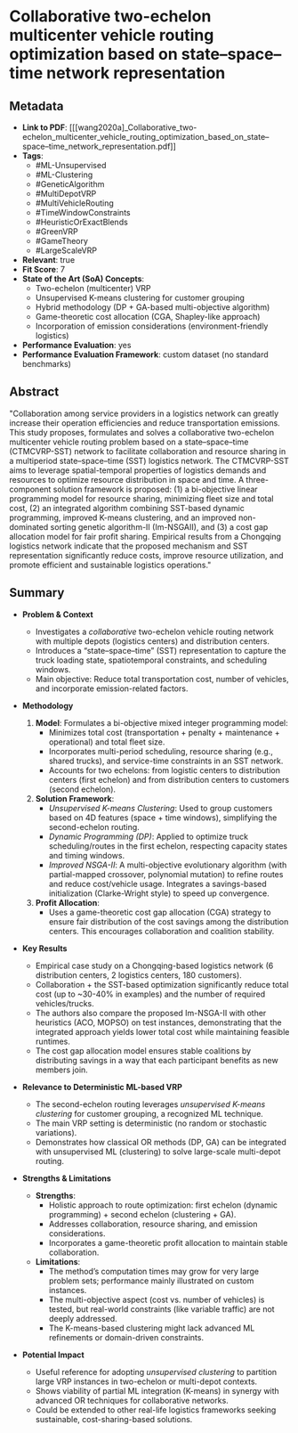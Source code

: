 # Collaborative two-echelon multicenter vehicle routing optimization based on state–space–time network representation

## Metadata
- **Link to PDF**: [[[wang2020a]_Collaborative_two-echelon_multicenter_vehicle_routing_optimization_based_on_state–space–time_network_representation.pdf]]
- **Tags**:
  - #ML-Unsupervised
  - #ML-Clustering
  - #GeneticAlgorithm
  - #MultiDepotVRP
  - #MultiVehicleRouting
  - #TimeWindowConstraints
  - #HeuristicOrExactBlends
  - #GreenVRP
  - #GameTheory
  - #LargeScaleVRP
- **Relevant**: true  
- **Fit Score**: 7  
- **State of the Art (SoA) Concepts**:
  - Two-echelon (multicenter) VRP
  - Unsupervised K-means clustering for customer grouping
  - Hybrid methodology (DP + GA-based multi-objective algorithm)
  - Game-theoretic cost allocation (CGA, Shapley-like approach)
  - Incorporation of emission considerations (environment-friendly logistics)
- **Performance Evaluation**: yes  
- **Performance Evaluation Framework**: custom dataset (no standard benchmarks)

## Abstract
"Collaboration among service providers in a logistics network can greatly increase their operation efficiencies and reduce transportation emissions. This study proposes, formulates and solves a collaborative two-echelon multicenter vehicle routing problem based on a state–space–time (CTMCVRP-SST) network to facilitate collaboration and resource sharing in a multiperiod state–space–time (SST) logistics network. The CTMCVRP-SST aims to leverage spatial-temporal properties of logistics demands and resources to optimize resource distribution in space and time. A three-component solution framework is proposed: (1) a bi-objective linear programming model for resource sharing, minimizing fleet size and total cost, (2) an integrated algorithm combining SST-based dynamic programming, improved K-means clustering, and an improved non-dominated sorting genetic algorithm-II (Im-NSGAII), and (3) a cost gap allocation model for fair profit sharing. Empirical results from a Chongqing logistics network indicate that the proposed mechanism and SST representation significantly reduce costs, improve resource utilization, and promote efficient and sustainable logistics operations."

## Summary
- **Problem & Context**
  - Investigates a *collaborative* two-echelon vehicle routing network with multiple depots (logistics centers) and distribution centers.
  - Introduces a “state–space–time” (SST) representation to capture the truck loading state, spatiotemporal constraints, and scheduling windows.
  - Main objective: Reduce total transportation cost, number of vehicles, and incorporate emission-related factors.

- **Methodology**
  1. **Model**: Formulates a bi-objective mixed integer programming model:
     - Minimizes total cost (transportation + penalty + maintenance + operational) and total fleet size.
     - Incorporates multi-period scheduling, resource sharing (e.g., shared trucks), and service-time constraints in an SST network.
     - Accounts for two echelons: from logistic centers to distribution centers (first echelon) and from distribution centers to customers (second echelon).
  2. **Solution Framework**:
     - *Unsupervised K-means Clustering*: Used to group customers based on 4D features (space + time windows), simplifying the second-echelon routing.
     - *Dynamic Programming (DP)*: Applied to optimize truck scheduling/routes in the first echelon, respecting capacity states and timing windows.
     - *Improved NSGA-II*: A multi-objective evolutionary algorithm (with partial-mapped crossover, polynomial mutation) to refine routes and reduce cost/vehicle usage. Integrates a savings-based initialization (Clarke-Wright style) to speed up convergence.
  3. **Profit Allocation**:
     - Uses a game-theoretic cost gap allocation (CGA) strategy to ensure fair distribution of the cost savings among the distribution centers. This encourages collaboration and coalition stability.

- **Key Results**
  - Empirical case study on a Chongqing-based logistics network (6 distribution centers, 2 logistics centers, 180 customers).
  - Collaboration + the SST-based optimization significantly reduce total cost (up to ~30-40% in examples) and the number of required vehicles/trucks.
  - The authors also compare the proposed Im-NSGA-II with other heuristics (ACO, MOPSO) on test instances, demonstrating that the integrated approach yields lower total cost while maintaining feasible runtimes.
  - The cost gap allocation model ensures stable coalitions by distributing savings in a way that each participant benefits as new members join.

- **Relevance to Deterministic ML-based VRP**
  - The second-echelon routing leverages *unsupervised K-means clustering* for customer grouping, a recognized ML technique.
  - The main VRP setting is deterministic (no random or stochastic variations).
  - Demonstrates how classical OR methods (DP, GA) can be integrated with unsupervised ML (clustering) to solve large-scale multi-depot routing.

- **Strengths & Limitations**
  - **Strengths**:
    - Holistic approach to route optimization: first echelon (dynamic programming) + second echelon (clustering + GA).
    - Addresses collaboration, resource sharing, and emission considerations.
    - Incorporates a game-theoretic profit allocation to maintain stable collaboration.
  - **Limitations**:
    - The method’s computation times may grow for very large problem sets; performance mainly illustrated on custom instances.
    - The multi-objective aspect (cost vs. number of vehicles) is tested, but real-world constraints (like variable traffic) are not deeply addressed.
    - The K-means-based clustering might lack advanced ML refinements or domain-driven constraints.

- **Potential Impact**
  - Useful reference for adopting *unsupervised clustering* to partition large VRP instances in two-echelon or multi-depot contexts.
  - Shows viability of partial ML integration (K-means) in synergy with advanced OR techniques for collaborative networks.
  - Could be extended to other real-life logistics frameworks seeking sustainable, cost-sharing-based solutions.